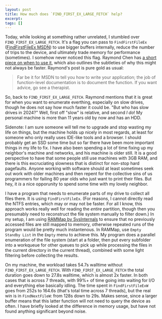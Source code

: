 ```yaml
---
layout: post
title: How much does `FIND_FIRST_EX_LARGE_FETCH` help?
excerpt:
tags: []
---
```


Today, while looking at something rather unrelated, I stumbled over `FIND_FIRST_EX_LARGE_FETCH`. It's a flag you can pass to `FindFirstFileEx` ([FindFirstFileEx MSDN](https://learn.microsoft.com/en-us/windows/win32/api/fileapi/nf-fileapi-findfirstfileexw)) to use bigger buffers internally, reduce the number of trips to the device, and ultimately trade memory for performance (sometimes). I somehow never noticed this flag. Raymond Chen has [a short piece on when to use it](https://devblogs.microsoft.com/oldnewthing/20131024-00/?p=2843), which also outlines the subtleties of why this might not always be faster. Raymond's post is pure gold as usual:

> Far be it for MSDN to tell you how to write your application; the job of function-level documentation is to document the function. If you want advice, go see a therapist.

So, back to `FIND_FIRST_EX_LARGE_FETCH`. Raymond mentions that it is great for when you want to enumerate everthing, especially on slow drives, though he does not say how much faster it could be. "But who has slow drives in 2024?" Well, first off "slow" is relative, and second _I do_! My personal machine is more than 11 years old by now and has an HDD.

Sidenote: I am sure someone will tell me to upgrade and stop wasting my life on things, but the machine holds up nicely in most regards, at least for someone who only really uses IDE-like tools and a browser. I should probably get an SSD some time but so far there have been more important things in my life to fix. I have also been spending a lot of time fixing up my neighbor's machine and networks, and his machine is older still. It is a good perspective to have that some people still use machines with 3GB RAM, and there is this excruciating slowness that is distinct for non-stop hard pagefaults. Anyone working with software should at least sometimes seek out work with older machines and then repent for the collective sins of us programmers for failing 80 year olds who just want to print their files. But hey, it _is_ a nice opporunity to spend some time with my lovely neighbor.

I have a program that needs to enumerate parts of my drive to collect all files there. It is using `FindFirstFileEx`. (For reasons, I cannot directly read the NTFS entries, which may or may not be faster. For all I know, this approach works really well for reading the _entire_ partition, though then you presumably need to reconstruct the file system manually to filter down.) In my setup, I am using [RAMMap by SysInternals](https://learn.microsoft.com/en-us/sysinternals/downloads/rammap) to ensure that no previously accessed files are still mapped to memory, otherwise repeated runs of the program would be pretty much instantenous. In RAMMap, use `Empty Standby List`
in the `Empty` menu to achieve this. My program does a parallel enumeration of the file system (start at a folder, then put every subfolder into a workqueue for other queues to pick up while processing the files in the current directory in the current thread), combined with some light filtering before collecting the results.

On my machine, the workload takes 54.7s walltime without `FIND_FIRST_EX_LARGE_FETCH`. With `FIND_FIRST_EX_LARGE_FETCH` the total duration goes down to 27.8s walltime, which is almost 2x faster. In both cases that is across 7 threads, with 99%+ of time going into waiting for I/O and everything else basically idling. The time spent in `FindFirstFileExW` goes from 252s to 164.6s (that's total time across 7 threads), but the real win is in `FindNextFileW`: from 128s down to 29s. Makes sense, since a larger buffer means that this latter function will not need to query the device as often. I have briefly looked at the difference in memory usage, but have not found anything significant beyond noise.
